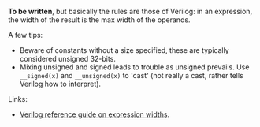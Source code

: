 **To be written**, but basically the rules are those of Verilog: in an expression, the width of the result is the max width of the operands.

A few tips:
- Beware of constants without a size specified, these are typically considered unsigned 32-bits. 
- Mixing unsigned and signed leads to trouble as unsigned prevails. Use `__signed(x)` and `__unsigned(x)` to 'cast' (not really a cast, rather tells Verilog how to interpret).

Links:
- [Verilog reference guide on expression widths](http://yangchangwoo.com/podongii_X2/html/technote/TOOL/MANUAL/21i_doc/data/fndtn/ver/ver4_4.htm).